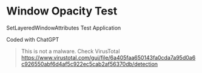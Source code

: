 # Window Opacity Test
SetLayeredWindowAttributes Test Application

Coded with ChatGPT

> This is not a malware. Check VirusTotal
https://www.virustotal.com/gui/file/6a405faa650143fa0cda7a95d0a6c926550abf6d4af5c922ec5cab2af56370db/detection
